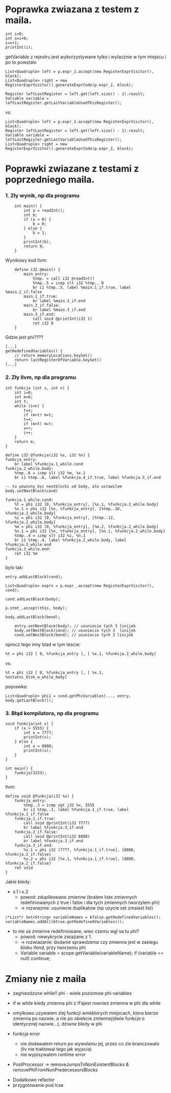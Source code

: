 # Poprawka zwiazana z testem  z maila.
```
int i=0;
int x=i+0;
i=x+1;
printInt(i);
```
getVariable z rejestru jest wykorzystywane tylko i wylacznie w tym miejscu i po to powstalo
```
List<Quadruple> left = p.expr_1.accept(new RegisterExprVisitor(), block);
List<Quadruple> right = new RegisterExprVisitor().generateExprCode(p.expr_2, block);

Register leftLastRegister = left.get(left.size() - 1).result;
Variable variable = leftLastRegister.getLastVariableUsedThisRegister();
```
vs.
```
List<Quadruple> left = p.expr_1.accept(new RegisterExprVisitor(), block);
Register leftLastRegister = left.get(left.size() - 1).result;
Variable variable = leftLastRegister.getLastVariableUsedThisRegister();
List<Quadruple> right = new RegisterExprVisitor().generateExprCode(p.expr_2, block);
```

# Poprawki zwiazane z testami z poprzedniego maila.

### 1.  Zły wynik, np  dla programu
```
    int main() {
        int a = readInt();
        int b;
        if (a < 0) {
            b = 0;
        } else {
            b = 1;
        }
        printInt(b);
        return 0;
    }
```
Wynikowy kod llvm:
```
    define i32 @main() {
        main_entry:
            %tmp. = call i32 @readInt()
            %tmp..5 = icmp slt i32 %tmp., 0
            br i1 %tmp..5, label %main.1_if.true, label %main.2_if.false
        main.1_if.true:
            br label %main.3_if.end
        main.2_if.false:
            br label %main.3_if.end
        main.3_if.end:
            call void @printInt(i32 1)
            ret i32 0
    }
```
Gdzie jest phi????

```
[...]
getRedefinedVariables() {
    // return memoryLocations.keySet() 
    return lastRegisterOfVariable.keySet()
[...]
```

### 2. Zły llvm, np dla programu
```
int funkcja (int x, int n) {
    int i=0;
    int m=0;
    int t;
    while (i<n) {
        t=x;
        if (m<t) m=t;
        t=x;
        if (m<t) m=t;
        x++;
        i++;
    }
    return m;
}
```
```
define i32 @funkcja(i32 %x, i32 %n) {
funkcja_entry:
    br label %funkcja.1_while.cond
funkcja.2_while.body:
    %tmp..6 = icmp slt i32 %m, %x.1
    br i1 %tmp..6, label %funkcja.4_if.true, label %funkcja.5_if.end

-- tu powinny byc nextblocki od body, ale ustawilem body.setNextBlock(cond)

funkcja.1_while.cond:
    %t = phi i32 [0, %funkcja_entry], [%x.1, %funkcja.2_while.body]
    %x.1 = phi i32 [%x, %funkcja_entry], [%tmp..10, %funkcja.2_while.body]
    %i = phi i32 [0, %funkcja_entry], [%tmp..12, %funkcja.2_while.body]
    %m = phi i32 [0, %funkcja_entry], [%m.2, %funkcja.2_while.body]
    %n.1 = phi i32 [%n, %funkcja_entry], [%n.1, %funkcja.2_while.body]
    %tmp..4 = icmp slt i32 %i, %n.1
    br i1 %tmp..4, label %funkcja.2_while.body, label %funkcja.3_while.end
funkcja.3_while.end:
    ret i32 %m
}
```

bylo tak:

`entry.addLastBlock(cond);`

`List<Quadruple> exprs = p.expr_.accept(new RegisterExprVisitor(), cond);`

`cond.addLastBlock(body);`

`p.stmt_.accept(this, body);`

`body.addLastBlock(bend);`
```
    entry.setNextBlock(body); // usuniecie tych 3 linijek
    body.setNextBlock(cond); // usuniecie tych 3  linijek
    cond.setNextBlock(bend); // usuniecie tych 3 linijek
```


oprocz tego inny blad w tym tescie:

`%t = phi i32 [ 0, %funkcja_entry ], [ %x.1, %funkcja.2_while.body]`

vs.

`%t = phi i32 [ 0, %funkcja_entry ], [ %x.1, %ostatni_blok_w_while_body]`

poprawka:

``List<Quadruple> phi1 = cond.getPhiVariables(..., entry, body.getLastBlock());``


### 3. Błąd kompilatora, np dla programu
```
void funkcja(int x) {
    if (x > 5555) {
        int x = 7777;
        printInt(x);
    } else {
        int x = 8888;
        printInt(x);
    }
}

int main() {
    funkcja(3333);
}
```
llvm:
```
define void @funkcja(i32 %x) {
    funkcja_entry:
        %tmp..3 = icmp sgt i32 %x, 5555
        br i1 %tmp..3, label %funkcja.1_if.true, label %funkcja.2_if.false
    funkcja.1_if.true:
        call void @printInt(i32 7777)
        br label %funkcja.3_if.end
    funkcja.2_if.false:
        call void @printInt(i32 8888)
        br label %funkcja.3_if.end
    funkcja.3_if.end:
        %x.1 = phi i32 [7777, %funkcja.1_if.true], [8888, %funkcja.2_if.false]
        %x.2 = phi i32 [%x.1, %funkcja.1_if.true], [8888, %funkcja.2_if.false]
    ret void
}
```
Jakie bledy:
* x.1 i x.2
  - powod: zduplikowane zmienne (bralem liste zmiennych redefiniowanych z true i false i dla tych zmiennych tworzylem phi)
  - → rozwiaznie: usuniecie duplikatow (np uzycie set zmaiast list)
```
/*List*/ Set<String> variableNames = bfalse.getRedefinedVariables();
variableNames.addAll(btrue.getRedefinedVariables());
```
* to nie sa zmienne redefiniowane, wiec czemu wgl sa tu phi?
  - powod: niewykrycie zwiazane z 1.
  - → rozwiazanie: dodanie sprawdzenia czy zmienna jest w zasiegu bloku ifend, przy tworzeniu phi 
  - Variable variable = scope.getVariable(variableName); if (variable == null) continue;

# Zmiany nie z maila
- zagniezdzone while!! phi - wiele poziomow phi variables
- if w while kiedy zmienna phi z if’ajest rowniez zmienna w phi dla while
- omylkowo uzywalem zlej funkcji wniektorych miejscach, ktora bierze zmienna po nazwie, a nie po obiekcie zmiennej(dwie funkcje o identycznej nazwie…), dziwne bledy w phi
- funkcja error
     - nie dodawalem return po wywolaniu jej, przez co zle branczowalo (llv nie traktowal tego jak wyjscia)
     - nie wypisywalem runtime error
       
- PostProcessor -> removeJumpsToNonExistentBlocks & removePhiFromNonPredecessorsBlocks

+ Dodatkowo refactor 
+ przygotowanie pod lcse 





